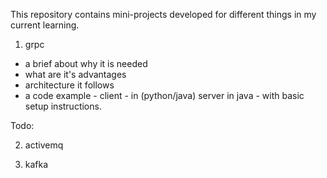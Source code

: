 This repository contains mini-projects developed for different things in my current learning.

1. grpc 
- a brief about why it is needed
- what are it's advantages
- architecture it follows
- a code example - client - in (python/java) server in java - with basic setup instructions.


Todo:

2. activemq


3. kafka
